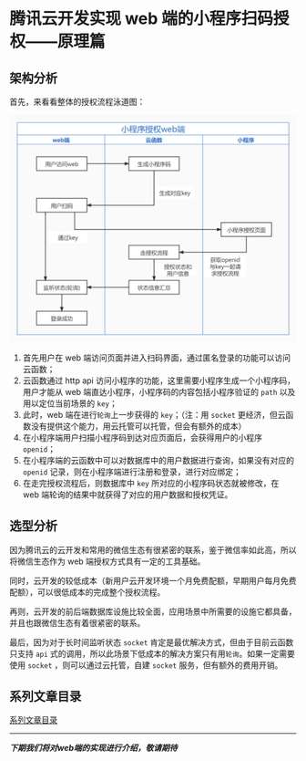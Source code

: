 # 腾讯云开发实现 web 端的小程序扫码授权——原理篇

## 架构分析

首先，来看看整体的授权流程泳道图：

![授权流程泳道图](./../assets/001.jpg)

1. 首先用户在 web 端访问页面并进入扫码界面，通过匿名登录的功能可以访问云函数；
2. 云函数通过 http api 访问小程序的功能，这里需要小程序生成一个小程序码，用户才能从 web 端直达小程序，小程序码的内容包括小程序验证的 `path` 以及用以定位当前场景的 `key`；
3. 此时，web 端在进行`轮询`上一步获得的 `key`；（注：用 `socket` 更经济，但云函数没有提供这个能力，用云托管可以托管，但会有额外的成本）
4. 在小程序端用户扫描小程序码到达对应页面后，会获得用户的小程序 `openid`；
5. 在小程序端的云函数中可以对数据库中的用户数据进行查询，如果没有对应的 `openid` 记录，则在小程序端进行注册和登录，进行对应绑定；
6. 在走完授权流程后，则数据库中 `key` 所对应的小程序码状态就被修改，在 web 端轮询的结果中就获得了对应的用户数据和授权凭证。

## 选型分析

因为腾讯云的云开发和常用的微信生态有很紧密的联系，鉴于微信率如此高，所以将微信生态作为 web 端授权方式具有一定的工具基础。

同时，云开发的较低成本（新用户云开发环境一个月免费配额，早期用户每月免费配额），可以很低成本的完成整个授权流程。

再则，云开发的前后端数据库设施比较全面，应用场景中所需要的设施它都具备，并且也跟微信生态有着很紧密的联系。

最后，因为对于长时间监听状态 `socket` 肯定是最优解决方式，但由于目前云函数只支持 `api` 式的调用，所以此场景下低成本的解决方案只有用`轮询`。如果一定需要使用 `socket` ，则可以通过云托管，自建 `socket` 服务，但有额外的费用开销。

## 系列文章目录

[系列文章目录](../index.md)

---

***下期我们将对web端的实现进行介绍，敬请期待***
